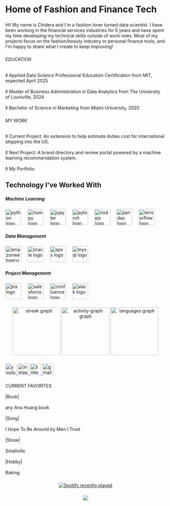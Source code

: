 <h1 align="left">Home of Fashion and Finance Tech</h1>

###

<p align="left">Hi! My name is Chidera and I'm a fashion lover turned data scientist. I have been working in the financial services industries for 5 years and have spent my time developing my technical skills outside of work roles. Most of my projects focus on the fashion/beauty industry or personal finance tools, and I'm happy to share what I create to keep improving!</p>

###

<h6 align="left">EDUCATION </h6>

###

<p align="left">◊ Applied Data Science Professional Education Certification from MIT, expected April 2025<br><br>◊ Master of Business Administration in Data Analytics from The University of Louisville, 2024<br><br>◊ Bachelor of Science in Marketing  from Miami University, 2020</p>

###

<h6 align="left">MY WORK</h6>

###

<p align="left">◊ Current Project: An extension to help estimate duties cost for international shipping into the US.<br><br>◊ Next Project: A brand directory and review portal powered by a machine learning recommendation system.<br><br>◊ My Portfolio</p>

###

<h2 align="left">Technology I've Worked With</h2>

###

<h5 align="left">Machine Learning</h5>

###

<div align="left">
  <img src="https://cdn.jsdelivr.net/gh/devicons/devicon/icons/python/python-original-wordmark.svg" height="50" alt="python logo"  />
  <img width="12" />
  <img src="https://cdn.jsdelivr.net/gh/devicons/devicon/icons/numpy/numpy-original-wordmark.svg" height="50" alt="numpy logo"  />
  <img width="12" />
  <img src="https://cdn.jsdelivr.net/gh/devicons/devicon/icons/jupyter/jupyter-original-wordmark.svg" height="50" alt="jupyter logo"  />
  <img width="12" />
  <img src="https://cdn.jsdelivr.net/gh/devicons/devicon/icons/pytorch/pytorch-plain-wordmark.svg" height="50" alt="pytorch logo"  />
  <img width="12" />
  <img src="https://cdn.jsdelivr.net/gh/devicons/devicon/icons/nodejs/nodejs-plain-wordmark.svg" height="50" alt="nodejs logo"  />
  <img width="12" />
  <img src="https://cdn.jsdelivr.net/gh/devicons/devicon/icons/pandas/pandas-original-wordmark.svg" height="50" alt="pandas logo"  />
  <img width="12" />
  <img src="https://cdn.jsdelivr.net/gh/devicons/devicon/icons/tensorflow/tensorflow-original-wordmark.svg" height="50" alt="tensorflow logo"  />
</div>

###

<h5 align="left">Data Management</h5>

###

<div align="left">
  <img src="https://cdn.jsdelivr.net/gh/devicons/devicon/icons/amazonwebservices/amazonwebservices-plain-wordmark.svg" height="50" alt="amazonwebservices logo"  />
  <img width="12" />
  <img src="https://cdn.jsdelivr.net/gh/devicons/devicon/icons/oracle/oracle-original.svg" height="50" alt="oracle logo"  />
  <img width="12" />
  <img src="https://cdn.jsdelivr.net/gh/devicons/devicon/icons/spss/spss-original.svg" height="50" alt="spss logo"  />
  <img width="12" />
  <img src="https://cdn.jsdelivr.net/gh/devicons/devicon/icons/mysql/mysql-original-wordmark.svg" height="50" alt="mysql logo"  />
</div>

###

<h5 align="left">Project Management</h5>

###

<div align="left">
  <img src="https://cdn.jsdelivr.net/gh/devicons/devicon/icons/jira/jira-original-wordmark.svg" height="50" alt="jira logo"  />
  <img width="12" />
  <img src="https://cdn.jsdelivr.net/gh/devicons/devicon/icons/salesforce/salesforce-original.svg" height="50" alt="salesforce logo"  />
  <img width="12" />
  <img src="https://cdn.jsdelivr.net/gh/devicons/devicon/icons/confluence/confluence-original-wordmark.svg" height="50" alt="confluence logo"  />
  <img width="12" />
  <img src="https://cdn.jsdelivr.net/gh/devicons/devicon/icons/slack/slack-original.svg" height="50" alt="slack logo"  />
</div>

###

<div align="center">
  <img src="https://streak-stats.demolab.com?user=marilynchidera&locale=en&mode=daily&theme=jolly&hide_border=true&border_radius=5" height="150" alt="streak graph"  />
  <img src="https://github-readme-activity-graph.vercel.app/graph?username=marilynchidera&theme=cotton-candy&area=true&hide_border=true&hide_title=false" height="150" alt="activity-graph graph"  />
  <img src="https://github-readme-stats.vercel.app/api/top-langs?username=marilynchidera&locale=en&hide_title=false&layout=compact&card_width=320&langs_count=5&theme=jolly&hide_border=true" height="150" alt="languages graph"  />
</div>

###

<div align="left">
  <a href="https://www.youtube.com/channel/UC4Jx0ueqZK3_RuSjESs0pRw" target="_blank">
    <img src="https://img.shields.io/static/v1?message=Youtube&logo=youtube&label=&color=FF0000&logoColor=white&labelColor=&style=for-the-badge" height="35" alt="youtube logo"  />
  </a>
  <a href="https://www.instagram.com/therageandrouge/" target="_blank">
    <img src="https://img.shields.io/static/v1?message=Instagram&logo=instagram&label=&color=E4405F&logoColor=white&labelColor=&style=for-the-badge" height="35" alt="instagram logo"  />
  </a>
  <a href="https://www.linkedin.com/in/marilynuwaezuoke" target="_blank">
    <img src="https://img.shields.io/static/v1?message=LinkedIn&logo=linkedin&label=&color=0077B5&logoColor=white&labelColor=&style=for-the-badge" height="35" alt="linkedin logo"  />
  </a>
  <a href="marilynuwaezuoke@gmail.com" target="_blank">
    <img src="https://img.shields.io/static/v1?message=Gmail&logo=gmail&label=&color=D14836&logoColor=white&labelColor=&style=for-the-badge" height="35" alt="gmail logo"  />
  </a>
</div>

###

<p align="left">CURRENT FAVORITES<br><br>|Book| <br><br>any Ana Huang book<br><br>|Song| <br><br>I Hope To Be Around by Men I Trust<br><br>|Show| <br><br>Smallville<br><br>|Hobby| <br><br>Baking</p>

###

<div align="center">
  <a href="https://open.spotify.com/user/12181879463">
    <img src="https://spotify-recently-played-readme.vercel.app/api?user=12181879463&count=5&unique=false" alt="Spotify recently played"  />
  </a>
</div>

###

<div align="center">
  <img src="https://profile-counter.glitch.me/marilynchidera/count.svg?"  />
</div>

###

